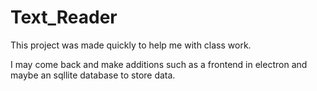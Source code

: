 # Text_Reader
This project was made quickly to help me with class work.

I may come back and make additions such as a frontend in electron and maybe an sqllite database to store data.
